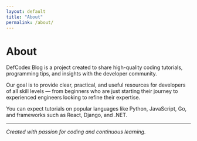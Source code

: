 ```yaml
---
layout: default
title: "About"
permalink: /about/
---
```


# About

DefCodex Blog is a project created to share high-quality coding tutorials, programming tips, and insights with the developer community.  

Our goal is to provide clear, practical, and useful resources for developers of all skill levels — from beginners who are just starting their journey to experienced engineers looking to refine their expertise.

You can expect tutorials on popular languages like Python, JavaScript, Go, and frameworks such as React, Django, and .NET.  

---

*Created with passion for coding and continuous learning.*
